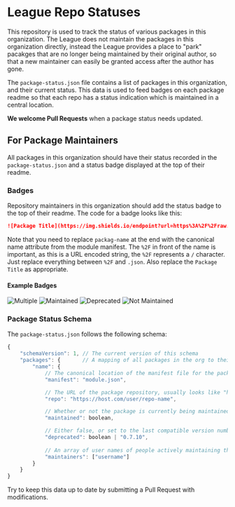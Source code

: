 # League Repo Statuses
This repository is used to track the status of various packages in this organization. The League does not maintain the packages in this organization directly, instead the League provides a place to "park" pacakges that are no longer being maintained by their original author, so that a new maintainer can easily be granted access after the author has gone.

The `package-status.json` file contains a list of packages in this organization, and their current status. This data is used to feed badges on each package readme so that each repo has a status indication which is maintained in a central location.

**We welcome Pull Requests** when a package status needs updated.

## For Package Maintainers
All packages in this organization should have their status recorded in the `package-status.json` and a status badge displayed at the top of their readme.

### Badges
Repository maintainers in this organization should add the status badge to the top of their readme. The code for a badge looks like this:

```md
![Package Title](https://img.shields.io/endpoint?url=https%3A%2F%2Fraw.githubusercontent.com%2FLeague-of-Foundry-Developers%2Fleague-repo-status%2Fshields-endpoint%2Fpackage-name.json)
```

Note that you need to replace `packag-name` at the end with the canonical name attribute from the module manifest. The `%2F` in front of the name is important, as this is a URL encoded string, the `%2F` represents a `/` character. Just replace everything between `%2F` and `.json`. Also replace the `Package Title` as appropriate.

#### Example Badges
![Multiple](https://img.shields.io/endpoint?url=https%3A%2F%2Fraw.githubusercontent.com%2FLeague-of-Foundry-Developers%2Fleague-repo-status%2Fshields-endpoint%2Fexample-maintained-multiple.json)
![Maintained](https://img.shields.io/endpoint?url=https%3A%2F%2Fraw.githubusercontent.com%2FLeague-of-Foundry-Developers%2Fleague-repo-status%2Fshields-endpoint%2Fexample-maintained.json)
![Deprecated](https://img.shields.io/endpoint?url=https%3A%2F%2Fraw.githubusercontent.com%2FLeague-of-Foundry-Developers%2Fleague-repo-status%2Fshields-endpoint%2Fexample-not-maintained.json)
![Not Maintained](https://img.shields.io/endpoint?url=https%3A%2F%2Fraw.githubusercontent.com%2FLeague-of-Foundry-Developers%2Fleague-repo-status%2Fshields-endpoint%2Fexample-deprecated.json)

### Package Status Schema
The `package-status.json` follows the following schema:

```js
{
    "schemaVersion": 1, // The current version of this schema
    "packages": {       // A mapping of all packages in the org to their canonical name (from their manifest)
        "name": {
            // The canonical location of the manifest file for the package - should be valid for installation
            "manifest": "module.json",

            // The URL of the package repository, usually looks like "https://github.com/username/repo-name"
            "repo": "https://host.com/user/repo-name",

            // Whether or not the package is currently being maintained
            "maintained": boolean,

            // Either false, or set to the last compatible version number if the package should no longer be maintained due to being too outdated/unneeded                  
            "deprecated": boolean | "0.7.10",
            
            // An array of user names of people actively maintaining the project.             
            "maintainers": ["username"]
        }
    }
}
```

Try to keep this data up to date by submitting a Pull Request with modifications.